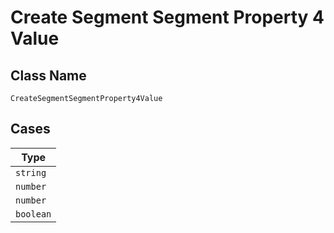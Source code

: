 
# Create Segment Segment Property 4 Value

## Class Name

`CreateSegmentSegmentProperty4Value`

## Cases

| Type |
|  --- |
| `string` |
| `number` |
| `number` |
| `boolean` |

